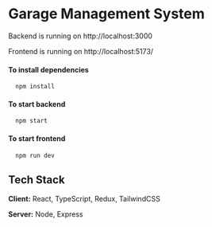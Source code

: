 
# Garage Management System

Backend is running on http://localhost:3000

Frontend is running on http://localhost:5173/




#### To install dependencies

```http
  npm install
```

#### To start backend

```http
  npm start
```


#### To start frontend

```http
  npm run dev
```




## Tech Stack

**Client:** React, TypeScript, Redux, TailwindCSS

**Server:** Node, Express

